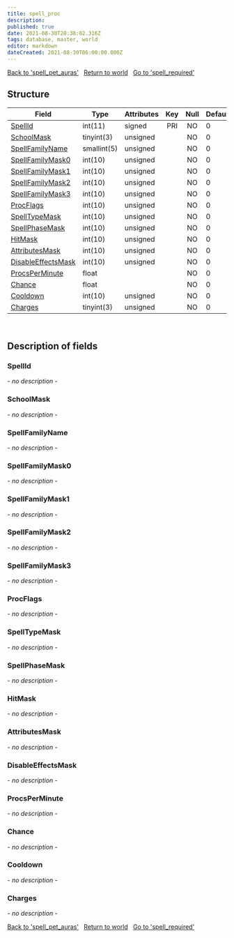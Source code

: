```yaml
---
title: spell_proc
description: 
published: true
date: 2021-08-30T20:38:02.316Z
tags: database, master, world
editor: markdown
dateCreated: 2021-08-30T06:00:00.000Z
---
```


<a href="https://trinitycore.info/de/database/master/world/spell_pet_auras" class="mt-5 v-btn v-btn--depressed v-btn--flat v-btn--outlined theme--light v-size--default darkblue--text text--lighten-3"><span class="v-btn__content"><i aria-hidden="true" class="v-icon notranslate v-icon--left mdi mdi-arrow-left theme--light"></i><span>Back to 'spell_pet_auras'</span></span></a>&nbsp;&nbsp;&nbsp;<a href="https://trinitycore.info/de/database/master/world/home" class="mt-5 v-btn v-btn--depressed v-btn--flat v-btn--outlined theme--light v-size--default darkblue--text text--lighten-3"><span class="v-btn__content"><i aria-hidden="true" class="v-icon notranslate v-icon--left mdi mdi-home-outline theme--light"></i><span>Return to world</span></span></a>&nbsp;&nbsp;&nbsp;<a href="https://trinitycore.info/de/database/master/world/spell_required" class="mt-5 v-btn v-btn--depressed v-btn--flat v-btn--outlined theme--light v-size--default darkblue--text text--lighten-3"><span class="v-btn__content"><span>Go to 'spell_required'</span><i aria-hidden="true" class="v-icon notranslate v-icon--right mdi mdi-arrow-right theme--light"></i></span></a>

## Structure

| Field | Type | Attributes | Key | Null | Default | Extra | Comment |
| --- | --- | --- | :---: | :---: | --- | --- | --- |
| [SpellId](#spellid) | int(11) | signed | PRI | NO | 0 |  |  |
| [SchoolMask](#schoolmask) | tinyint(3) | unsigned |  | NO | 0 |  |  |
| [SpellFamilyName](#spellfamilyname) | smallint(5) | unsigned |  | NO | 0 |  |  |
| [SpellFamilyMask0](#spellfamilymask0) | int(10) | unsigned |  | NO | 0 |  |  |
| [SpellFamilyMask1](#spellfamilymask1) | int(10) | unsigned |  | NO | 0 |  |  |
| [SpellFamilyMask2](#spellfamilymask2) | int(10) | unsigned |  | NO | 0 |  |  |
| [SpellFamilyMask3](#spellfamilymask3) | int(10) | unsigned |  | NO | 0 |  |  |
| [ProcFlags](#procflags) | int(10) | unsigned |  | NO | 0 |  |  |
| [SpellTypeMask](#spelltypemask) | int(10) | unsigned |  | NO | 0 |  |  |
| [SpellPhaseMask](#spellphasemask) | int(10) | unsigned |  | NO | 0 |  |  |
| [HitMask](#hitmask) | int(10) | unsigned |  | NO | 0 |  |  |
| [AttributesMask](#attributesmask) | int(10) | unsigned |  | NO | 0 |  |  |
| [DisableEffectsMask](#disableeffectsmask) | int(10) | unsigned |  | NO | 0 |  |  |
| [ProcsPerMinute](#procsperminute) | float |  |  | NO | 0 |  |  |
| [Chance](#chance) | float |  |  | NO | 0 |  |  |
| [Cooldown](#cooldown) | int(10) | unsigned |  | NO | 0 |  |  |
| [Charges](#charges) | tinyint(3) | unsigned |  | NO | 0 |  |  |
&nbsp;
## Description of fields

### SpellId
*- no description -*
&nbsp;

### SchoolMask
*- no description -*
&nbsp;

### SpellFamilyName
*- no description -*
&nbsp;

### SpellFamilyMask0
*- no description -*
&nbsp;

### SpellFamilyMask1
*- no description -*
&nbsp;

### SpellFamilyMask2
*- no description -*
&nbsp;

### SpellFamilyMask3
*- no description -*
&nbsp;

### ProcFlags
*- no description -*
&nbsp;

### SpellTypeMask
*- no description -*
&nbsp;

### SpellPhaseMask
*- no description -*
&nbsp;

### HitMask
*- no description -*
&nbsp;

### AttributesMask
*- no description -*
&nbsp;

### DisableEffectsMask
*- no description -*
&nbsp;

### ProcsPerMinute
*- no description -*
&nbsp;

### Chance
*- no description -*
&nbsp;

### Cooldown
*- no description -*
&nbsp;

### Charges
*- no description -*
&nbsp;

<a href="https://trinitycore.info/de/database/master/world/spell_pet_auras" class="mt-5 v-btn v-btn--depressed v-btn--flat v-btn--outlined theme--light v-size--default darkblue--text text--lighten-3"><span class="v-btn__content"><i aria-hidden="true" class="v-icon notranslate v-icon--left mdi mdi-arrow-left theme--light"></i><span>Back to 'spell_pet_auras'</span></span></a>&nbsp;&nbsp;&nbsp;<a href="https://trinitycore.info/de/database/master/world/home" class="mt-5 v-btn v-btn--depressed v-btn--flat v-btn--outlined theme--light v-size--default darkblue--text text--lighten-3"><span class="v-btn__content"><i aria-hidden="true" class="v-icon notranslate v-icon--left mdi mdi-home-outline theme--light"></i><span>Return to world</span></span></a>&nbsp;&nbsp;&nbsp;<a href="https://trinitycore.info/de/database/master/world/spell_required" class="mt-5 v-btn v-btn--depressed v-btn--flat v-btn--outlined theme--light v-size--default darkblue--text text--lighten-3"><span class="v-btn__content"><span>Go to 'spell_required'</span><i aria-hidden="true" class="v-icon notranslate v-icon--right mdi mdi-arrow-right theme--light"></i></span></a>


